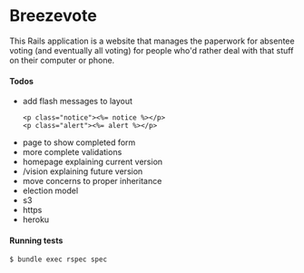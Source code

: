 Breezevote
==========

This Rails application is a website that manages the paperwork for absentee voting (and eventually all voting) for people who'd rather deal with that stuff on their computer or phone.

#### Todos ####

- add flash messages to layout
  ```
  <p class="notice"><%= notice %></p>
  <p class="alert"><%= alert %></p>
  ```
- page to show completed form
- more complete validations
- homepage explaining current version
- /vision explaining future version
- move concerns to proper inheritance
- election model
- s3
- https
- heroku

#### Running tests ####

```sh
$ bundle exec rspec spec
```